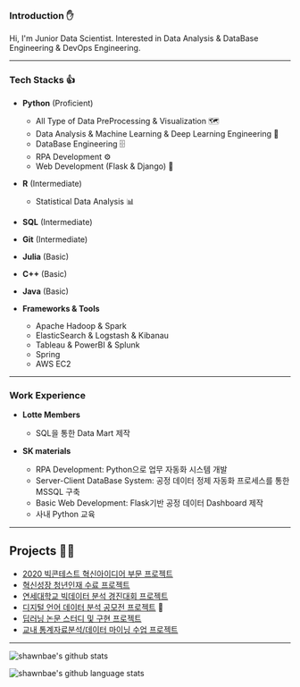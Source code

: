 ### Introduction ✋
Hi, I'm Junior Data Scientist. Interested in Data Analysis & DataBase Engineering & DevOps Engineering. 

---
### Tech Stacks 👍
- **Python** (Proficient)
  - All Type of Data PreProcessing & Visualization 🗺
  - Data Analysis & Machine Learning & Deep Learning Engineering 📱
  - DataBase Engineering 🗄
  - RPA Development ⚙️
  - Web Development (Flask & Django) 📇

- **R** (Intermediate)
  - Statistical Data Analysis 📊

- **SQL** (Intermediate)

- **Git** (Intermediate)

- **Julia** (Basic)

- **C++** (Basic)

- **Java** (Basic)

- **Frameworks & Tools**
  - Apache Hadoop & Spark
  - ElasticSearch & Logstash & Kibanau
  - Tableau & PowerBI & Splunk
  - Spring
  - AWS EC2
---
### Work Experience
- **Lotte Members**
  - SQL을 통한 Data Mart 제작

- **SK materials**
  - RPA Development: Python으로 업무 자동화 시스템 개발
  - Server-Client DataBase System: 공정 데이터 정제 자동화 프로세스를 통한 MSSQL 구축
  - Basic Web Development: Flask기반 공정 데이터 Dashboard 제작
  - 사내 Python 교육

---
## Projects 🧑‍💼
- [2020 빅콘테스트 혁신아이디어 부문 프로젝트](https://github.com/shawnbae/Projects/blob/master/Competition/2020%20%EB%B9%85%EC%BD%98%ED%85%8C%EC%8A%A4%ED%8A%B8%20%ED%98%81%EC%8B%A0%EC%95%84%EC%9D%B4%EB%94%94%EC%96%B4%EB%B6%80%EB%AC%B8/%EC%97%AD%EC%82%BC1701%ED%98%B8.pdf)
- [혁신성장 청년인재 수료 프로젝트](https://github.com/shawnbae/Projects/blob/master/ECOBEE.pdf)
- [연세대학교 빅데이터 분석 경진대회 프로젝트](https://github.com/shawnbae/Projects/tree/master/Competition/%EB%B9%85%EB%8D%B0%EC%9D%B4%ED%84%B0%20%EB%B6%84%EC%84%9D%20%EA%B2%BD%EC%A7%84%EB%8C%80%ED%9A%8C)
- [디지털 언어 데이터 분석 공모전 프로젝트](https://github.com/shawnbae/Projects/tree/master/Competition/%EB%94%94%EC%A7%80%ED%84%B8%20%EC%96%B8%EC%96%B4%20%EB%8D%B0%EC%9D%B4%ED%84%B0%20%EB%B6%84%EC%84%9D%20%EA%B2%BD%EC%A7%84%EB%8C%80%ED%9A%8C) 🥇
- [딥러닝 논문 스터디 및 구현 프로젝트](https://github.com/shawnbae/Projects/tree/master/DeepLearning) 
- [교내 통계자료분석/데이터 마이닝 수업 프로젝트](https://github.com/shawnbae/Projects/tree/master/Classes)

---
![shawnbae's github stats](https://github-readme-stats.vercel.app/api?username=shawnbae&show_icons=true&theme=radical)

![shawnbae's github language stats](https://github-readme-stats.vercel.app/api/top-langs/?username=shawnbae&theme=radical)
